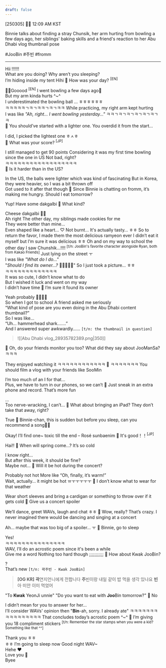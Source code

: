```yaml
---
draft: false
---
```

[250305] 🐣💭 12:09 AM KST

Binnie talks about finding a stray Chunsik, her arm hurting from bowling a few days ago, her siblings' baking skills and a friend's reaction to her Abu Dhabi vlog thumbnail pose

#JooBin #주빈 #fromm
___

Hii
!!!!!!  
What are you doing?
Why aren’t you sleeping?  
I’m hiding inside my tent 
Hihi
🫧 How was your day? <sup>[EN]</sup>

✌🏻Gooood <sup>[EN]</sup>
I went bowling a few days ago🎳  
But my arm kinda hurts ^~^  
I underestimated the bowling ball
… ㅎㅎㅎㅎㅎㅎ  
ㅋㅋㅋㅋㅋㄱㅋㄱㅋㅋㄱㅋㄱㅋㅋ
While practicing, my right arm kept hurting  
I was like _"Ah, right… I went bowling yesterday…"_
ㅋㅋㄱㅋㄱㅋㄱㅋㄱㅋㄱㅋㄱㅋ  
🫧 You should’ve started with a lighter one. You overdid it from the start...

I did, I picked the lightest one 
ㅎㅅㅎ  
🫧 What was your score? <sup>[JP]</sup>

I still managed to get 90 points
Considering it was my first time bowling since the one in US
Not bad, right?  
ㅋㅋㅋㅋㅋㅋㅋㅋㅋㅋㅋㅋㅋㅋㅋㅋㅋㅋ  
🫧 Is it harder than in the US?

In the US, the balls were lighter which was kind of fascinating
But in Korea, they were heavier, so I was a bit thrown off  
Got used to it after that though
🫧 Since Binnie is chatting on fromm, it’s making me hungry. Should I eat tomorrow?

Yup! Have some dakgalbi
🫧 What kind?

Cheese dakgalbi 🧀🍗  
Ah right
The other day, my siblings made cookies for me  
They were better than mine...  
Even shaped like a heart… ♡ 
Not burnt… 
It's actually tasty… ㅎㅎ
So to return the favor, I made them the most delicious ramyeon ever
I didn’t eat it myself but I’m sure it was delicious ㅎㅎ
Oh and on my way to school the other day
I saw Chunshik…!!!!  <sup>[t/n: JooBin's favorite character alongside Ryan, both from Kakao Friends]</sup>
Just lying on the street ㅜ  
I was like *"What do I do…"*  
"*Should I find its owner…?* 🥹🥹🥹🥹🥹"
So I just took a picture… 
ㅎㅎ  
ㅋㅋㅋㅋㅋㅋㅋㅋㅋㅋㅋㅋㅋ  
It was so cute, I didn’t know what to do  
But I wished it luck and went on my way  
I didn’t have time
🫧 I’m sure it found its owner

Yeah probably 🥺🍀🍀🍀  
So when I got to school
A friend asked me seriously  
“What kind of pose are you even doing in the Abu Dhabi content thumbnail?”  
So I was like...  
“Uh… hammerhead shark…….”  
And I answered super awkwardly……
`[t/n: the thumbnail in question]`
>![[Abu Dhabi vlog_28935782389.png|350]]

🫧 Oh, do your friends monitor you too? What did they say about JooManSa? ㅋㅋㅋ

They enjoyed watching it
ㅋㅋㅋㅋㅋㅋㅋㅋㅋㅋㅋㅋ
🫧 ㅋㅋㅋㅋㅋㅋㅋ You should film a vlog with your friends like SooMin

I’m too much of an I for that…  
Plus, we have to turn in our phones, so we can’t
🫧 Just sneak in an extra phone and record. That’s more fun

…  
Too nerve-wracking, I can’t…
🫧 What about bringing an iPad? They don’t take that away, right?

True
🫧 Binnie-chan, this is sudden but before you sleep, can you recommend a song✍🏻

Okay! I’ll find one~
toxic till the end – Rosé sunbaenim
🫧 It's good！！<sup>[JP]</sup>

Hai!!
🫧 When will spring come…? It’s so cold

I know right…  
But after this week, it should be fine?  
Maybe not…
🫧 Will it be hot during the concert?

Probably not hot
More like “Oh, finally, it’s warm!”  
Wait, actually… it might be hot ㅠㅜㅜㅜㅜㅜ
🫧 I don’t know what to wear for that weather

Wear short sleeves and bring a cardigan or something to throw over if it gets cold
🫧 Give us a concert spoiler

We’ll dance, greet WAVs, laugh and chat ㅎㅎ
🫧 Wow, really? That’s crazy. I never imagined there would be dancing and singing at a concert

Ah… maybe that was too big of a spoiler… ㅜ
🫧 Binnie, go to sleep

Yes!   
ㅋㅋㅋㅋㅋㅋㅋㅋㅋㅋㅋㅋㅋㅋㅋ  
WAV, I’ll do an acrostic poem since it's been a while  
Give me a word
Nothing too hard though
;;;;;;;;;;;
🫧 How about Kwak JooBin?

?  
That’s new
`[t/n: 곽주빈 - Kwak JooBin]`
>**[OG KR]**
**곽**연지언니에게 전합니다
**주**빈이랑 내일 같이 밥 먹을 생각 있나요
**빈**아 미안 이미 먹었어

"To **Kwak** YeonJi unnie"
"Do you want to eat with **Joo**Bin tomorrow?"
🫧 No

I didn’t mean for you to answer for her…  
I’ll consider WAVs' opinion then
"**Bin**-ah, sorry. I already ate"
ㅋㅋㅋㅋㅋㅋㅋㅋㅋㅋㅋㅋㅋㅋㅋㅋ
That concludes today’s acrostic poem
^~^
🫧 I’m giving you 18 compliment stickers 
<sup>[t/n: Remember the star stamps when you were a kid? Something like that ^^]</sup>

Thank you ㅎㅎ  
ㅎㅎ I’m going to sleep now
Good night WAV~  
Hehe ❤️  
Love you 🤍  
Byee

